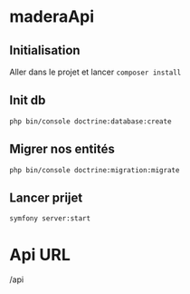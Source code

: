 # maderaApi

## Initialisation

Aller dans le projet et lancer `composer install`
## Init db

`php bin/console doctrine:database:create`

## Migrer nos entités

`php bin/console doctrine:migration:migrate`


## Lancer prijet 

`symfony server:start`

# Api URL 

/api


